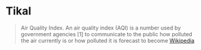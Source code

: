 # Tikal

> Air Quality Index. An air quality index (AQI) is a number used by government agencies [1] to communicate to the public how polluted the air currently is or how polluted it is forecast to become [Wikipedia](https://en.wikipedia.org/wiki/Air_quality_index)


